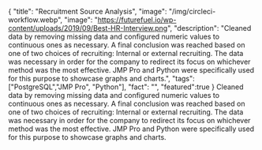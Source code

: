 {
  "title": "Recruitment Source Analysis",
  "image": "/img/circleci-workflow.webp",
  "image": "https://futurefuel.io/wp-content/uploads/2019/09/Best-HR-Interview.png",
  "description": "Cleaned data by removing missing data and configured numeric values to continuous ones as necessary. A final conclusion was reached based on one of two choices of recruiting: Internal or external recruiting. The data was necessary in order for the company to redirect its focus on whichever method was the most effective. JMP Pro and Python were specifically used for this purpose to showcase graphs and charts.",
  "tags": ["PostgreSQL","JMP Pro", "Python"],
  "fact": "",
  "featured":true
}
Cleaned data by removing missing data and configured numeric values to continuous ones as necessary. A final conclusion was reached based on one of two choices of recruiting: Internal or external recruiting. The data was necessary in order for the company to redirect its focus on whichever method was the most effective. JMP Pro and Python were specifically used for this purpose to showcase graphs and charts.

